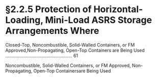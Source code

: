 # §2.2.5 Protection of Horizontal-Loading, Mini-Load ASRS Storage Arrangements Where



Closed-Top, Noncombustible, Solid-Walled Containers, or FM Approved,Non-Propagating, Open-Top Containers are Being Used .................................................... 61

Noncombustible, Solid-Walled Containers, or FM Approved, Non-Propagating, Open-Top Containersare Being Used